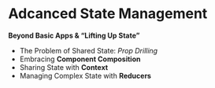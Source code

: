 # Adcanced State Management
**Beyond Basic Apps & “Lifting Up State”**

- The Problem of Shared State: *Prop Drilling*
- Embracing **Component Composition**
- Sharing State with **Context**
- Managing Complex State with **Reducers**
